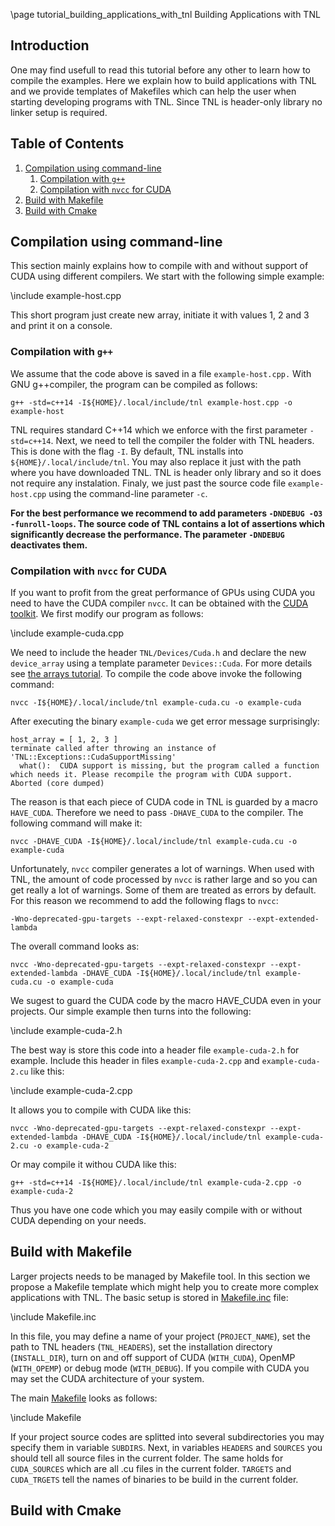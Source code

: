 \page tutorial_building_applications_with_tnl  Building Applications with TNL

## Introduction

One may find usefull to read this tutorial before any other to learn how to compile the examples. Here we explain how to build applications with TNL and we provide templates of Makefiles which can help the user when starting developing programs with TNL. Since TNL is header-only library no linker setup is required.

## Table of Contents
1. [Compilation using command-line](#command_line)
   1. [Compilation with `g++`](#command_line_gcc)
   2. [Compilation with `nvcc` for CUDA](#command_line_nvcc)
2. [Build with Makefile](#makefile)
3. [Build with Cmake](#cmake)

## Compilation using command-line  <a name="command_line"></a>

This section mainly explains how to compile with and without support of CUDA using different compilers. We start with the following simple example:

\include example-host.cpp

This short program just create new array, initiate it with values 1, 2 and 3 and print it on a console. 

### Compilation with `g++` <a name="command_line_gcc"></a>

We assume that the code above is saved in a file `example-host.cpp.` With GNU g++compiler, the program can be compiled as follows:

```
g++ -std=c++14 -I${HOME}/.local/include/tnl example-host.cpp -o example-host
```

TNL requires standard C++14 which we enforce with the first parameter `-std=c++14`. Next, we need to tell the compiler the folder with TNL headers. This is done with the flag `-I`. By default, TNL installs into `${HOME}/.local/include/tnl`. You may also replace it just with the path where you have downloaded TNL. TNL is header only library and so it does not require any instalation. Finaly, we just past the source code file `example-host.cpp` using the command-line parameter `-c`.

**For the best performance we recommend to add parameters `-DNDEBUG -O3 -funroll-loops`. The source code of TNL contains a lot of assertions which significantly decrease the performance. The parameter `-DNDEBUG` deactivates them.**

### Compilation with `nvcc` for CUDA <a name="command_line_nvcc"></a>

If you want to profit from the great performance of GPUs using CUDA you need to have the CUDA compiler `nvcc`. It can be obtained with the [CUDA toolkit](https://developer.nvidia.com/cuda-downloads). We first modify our program as follows:

\include example-cuda.cpp

We need to include the header `TNL/Devices/Cuda.h` and declare the new `device_array` using a template parameter `Devices::Cuda`. For more details see [the arrays tutorial](tutorial_01_arrays.html). To compile the code above invoke the following command:

```
nvcc -I${HOME}/.local/include/tnl example-cuda.cu -o example-cuda
```

After executing the binary `example-cuda` we get error message surprisingly:

```
host_array = [ 1, 2, 3 ]
terminate called after throwing an instance of 'TNL::Exceptions::CudaSupportMissing'
  what():  CUDA support is missing, but the program called a function which needs it. Please recompile the program with CUDA support.
Aborted (core dumped)
```

The reason is that each piece of CUDA code in TNL is guarded by a macro `HAVE_CUDA`. Therefore we need to pass `-DHAVE_CUDA` to the compiler. The following command will make it:

```
nvcc -DHAVE_CUDA -I${HOME}/.local/include/tnl example-cuda.cu -o example-cuda
```

Unfortunately, `nvcc` compiler generates a lot of warnings. When used with TNL, the amount of code processed by `nvcc` is rather large and so you can get really a lot of warnings. Some of them are treated as errors by default. For this reason we recommend to add the following flags to `nvcc`:

```
-Wno-deprecated-gpu-targets --expt-relaxed-constexpr --expt-extended-lambda
```

The overall command looks as:

```
nvcc -Wno-deprecated-gpu-targets --expt-relaxed-constexpr --expt-extended-lambda -DHAVE_CUDA -I${HOME}/.local/include/tnl example-cuda.cu -o example-cuda
```

We sugest to guard the CUDA code by the macro HAVE_CUDA even in your projects. Our simple example then turns into the following:

\include example-cuda-2.h

The best way is store this code into a header file `example-cuda-2.h` for example. Include this header in files `example-cuda-2.cpp` and `example-cuda-2.cu` like this:

\include example-cuda-2.cpp

It allows you to compile with CUDA like this:

```
nvcc -Wno-deprecated-gpu-targets --expt-relaxed-constexpr --expt-extended-lambda -DHAVE_CUDA -I${HOME}/.local/include/tnl example-cuda-2.cu -o example-cuda-2
```

Or may compile it withou CUDA like this:

```
g++ -std=c++14 -I${HOME}/.local/include/tnl example-cuda-2.cpp -o example-cuda-2
```

Thus you have one code which you may easily compile with or without CUDA depending on your needs.

## Build with Makefile <a name="makefile"></a>

Larger projects needs to be managed by Makefile tool. In this section we propose a Makefile template which might help you to create more complex applications with TNL. The basic setup is stored in [Makefile.inc](../../BuildWithTNL/Makefile.inc) file:

\include Makefile.inc

In this file, you may define a name of your project (`PROJECT_NAME`), set the path to TNL headers (`TNL_HEADERS`), set the installation directory (`INSTALL_DIR`), turn on and off support of CUDA (`WITH_CUDA`), OpenMP (`WITH_OPEMP`) or debug mode (`WITH_DEBUG`). If you compile with CUDA you may set the CUDA architecture of your system.

The main [Makefile](../../BuildWithTNL/Makefile) looks as follows:

\include Makefile

If your project source codes are splitted into several subdirectories you may specify them in variable `SUBDIRS`. Next, in variables `HEADERS` and `SOURCES` you should tell all source files in the current folder. The same holds for `CUDA_SOURCES` which are all .cu files in the current folder. `TARGETS` and `CUDA_TRGETS` tell the names of binaries to be build in the current folder.

## Build with Cmake <a name="cmake"></a>



